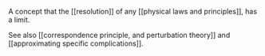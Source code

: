 A concept that the [[resolution]] of any [[physical laws and principles]], has a limit.

See also [[correspondence principle, and perturbation theory]] and [[approximating specific complications]].